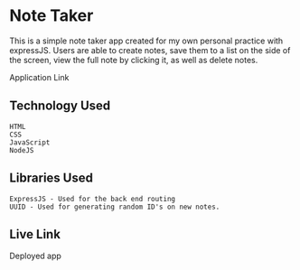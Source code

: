 # Note Taker

This is a simple note taker app created for my own personal practice with expressJS. Users are able to create notes, save them to a list on the side of the screen, view the full note by clicking it, as well as delete notes. 

Application Link

## Technology Used
    HTML
    CSS
    JavaScript
    NodeJS

## Libraries Used
    ExpressJS - Used for the back end routing
    UUID - Used for generating random ID's on new notes.

## Live Link

Deployed app


